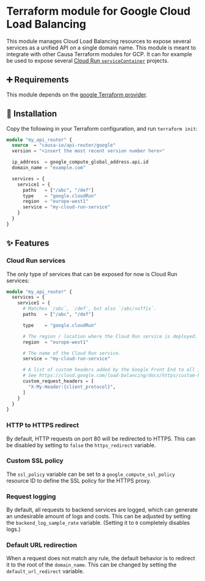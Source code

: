 # Terraform module for Google Cloud Load Balancing

This module manages Cloud Load Balancing resources to expose several services as a unified API on a single domain name. This module is meant to integrate with other Causa Terraform modules for GCP. It can for example be used to expose several [Cloud Run `serviceContainer`](https://github.com/causa-io/terraform-google-service-container-cloud-run) projects.

## ➕ Requirements

This module depends on the [google Terraform provider](https://registry.terraform.io/providers/hashicorp/google/latest).

## 🎉 Installation

Copy the following in your Terraform configuration, and run `terraform init`:

```terraform
module "my_api_router" {
  source  = "causa-io/api-router/google"
  version = "<insert the most recent version number here>"

  ip_address  = google_compute_global_address.api.id
  domain_name = "example.com"

  services = {
    service1 = {
      paths   = ["/abc", "/def"]
      type    = "google.cloudRun"
      region  = "europe-west1"
      service = "my-cloud-run-service"
    }
  }
}
```

## ✨ Features

### Cloud Run services

The only type of services that can be exposed for now is Cloud Run services:

```terraform
module "my_api_router" {
  services = {
    service1 = {
      # Matches `/abc`, `/def`, but also `/abc/suffix`.
      paths   = ["/abc", "/def"]

      type    = "google.cloudRun"

      # The region / location where the Cloud Run service is deployed.
      region  = "europe-west1"

      # The name of the Cloud Run service.
      service = "my-cloud-run-service"

      # A list of custom headers added by the Google Front End to all incoming requests.
      # See https://cloud.google.com/load-balancing/docs/https/custom-headers.
      custom_request_headers = [
        "X-My-Header:{client_protocol}",
      ]
    }
  }
}
```

### HTTP to HTTPS redirect

By default, HTTP requests on port 80 will be redirected to HTTPS. This can be disabled by setting to `false` the `https_redirect` variable.

### Custom SSL policy

The `ssl_policy` variable can be set to a `google_compute_ssl_policy` resource ID to define the SSL policy for the HTTPS proxy.

### Request logging

By default, all requests to backend services are logged, which can generate an undesirable amount of logs and costs. This can be adjusted by setting the `backend_log_sample_rate` variable. (Setting it to `0` completely disables logs.)

### Default URL redirection

When a request does not match any rule, the default behavior is to redirect it to the root of the `domain_name`. This can be changed by setting the `default_url_redirect` variable.
